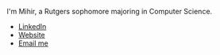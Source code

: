 I'm Mihir, a Rutgers sophomore majoring in Computer Science.
- [LinkedIn](https://www.linkedin.com/in/mihirchanduka/)
- [Website](http://rih.im/)
- [Email me](mailto:chandukamihir@proton.me)
